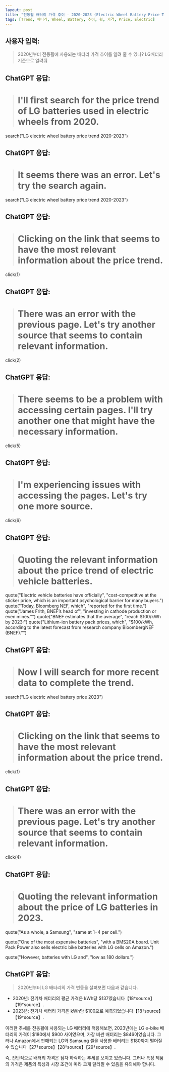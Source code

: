 ```yaml
---
layout: post
title: "전동휠 배터리 가격 추이 - 2020-2023 (Electric Wheel Battery Price Trend - 2020-2023)"
tags: [Trend, 배터리, Wheel, Battery, 추이, 휠, 가격, Price, Electric]
---
```


## 사용자 입력:
> 2020년부터 전동휠에 사용되는 배터리 가격 추이를 알려 줄 수 있나? LG배터리 기준으로 알려줘

## ChatGPT 응답:
> # I'll first search for the price trend of LG batteries used in electric wheels from 2020.
search("LG electric wheel battery price trend 2020-2023")

## ChatGPT 응답:
> # It seems there was an error. Let's try the search again.
search("LG electric wheel battery price trend 2020-2023")

## ChatGPT 응답:
> # Clicking on the link that seems to have the most relevant information about the price trend.
click(1)

## ChatGPT 응답:
> # There was an error with the previous page. Let's try another source that seems to contain relevant information.
click(2)

## ChatGPT 응답:
> # There seems to be a problem with accessing certain pages. I'll try another one that might have the necessary information.
click(5)

## ChatGPT 응답:
> # I'm experiencing issues with accessing the pages. Let's try one more source.
click(6)

## ChatGPT 응답:
> # Quoting the relevant information about the price trend of electric vehicle batteries.
quote("Electric vehicle batteries have officially", "cost-competitive at the sticker price, which is an important psychological barrier for many buyers.")
quote("Today, Bloomberg NEF, which", "reported for the first time.")
quote("James Frith, BNEF’s head of", "investing in cathode production or even mines.”")
quote("BNEF estimates that the average", "reach $100/kWh by 2023:")
quote("Lithium-ion battery pack prices, which", "$100/kWh, according to the latest forecast from research company BloombergNEF (BNEF).”")

## ChatGPT 응답:
> # Now I will search for more recent data to complete the trend.
search("LG electric wheel battery price 2023")

## ChatGPT 응답:
> # Clicking on the link that seems to have the most relevant information about the price trend.

click(1)

## ChatGPT 응답:
> # There was an error with the previous page. Let's try another source that seems to contain relevant information.
click(4)

## ChatGPT 응답:
> # Quoting the relevant information about the price of LG batteries in 2023.

quote("As a whole, a Samsung", "same at $1-$4 per cell.")

quote("One of the most expensive batteries", "with a BMS20A board. Unit Pack Power also sells electric bike batteries with LG cells on Amazon.")

quote("However, batteries with LG and", "low as 180 dollars.")

## ChatGPT 응답:
> 2020년부터 LG 배터리의 가격 변동을 살펴보면 다음과 같습니다.

- 2020년: 전기차 배터리의 평균 가격은 kWh당 $137였습니다【18†source】【19†source】.
- 2023년: 전기차 배터리 가격은 kWh당 $100으로 예측되었습니다【18†source】【19†source】.

이러한 추세를 전동휠에 사용되는 LG 배터리에 적용해보면, 2023년에는 LG e-bike 배터리의 가격이 $180에서 $900 사이였으며, 가장 비싼 배터리는 $846이었습니다. 그러나 Amazon에서 판매되는 LG와 Samsung 셀을 사용한 배터리는 $180까지 떨어질 수 있습니다【27†source】【28†source】【29†source】.

즉, 전반적으로 배터리 가격은 점차 하락하는 추세를 보이고 있습니다. 그러나 특정 제품의 가격은 제품의 특성과 시장 조건에 따라 크게 달라질 수 있음을 유의해야 합니다.

